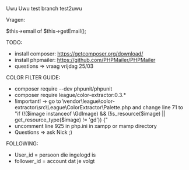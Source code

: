Uwu
Uwu
test branch
test2uwu

Vragen:

$this->email of $this->getEmail();

TODO:
- install composer: https://getcomposer.org/download/
- install phpmailer: https://github.com/PHPMailer/PHPMailer
- questions => vraag vrijdag 25/03


COLOR FILTER GUIDE:
- composer require --dev phpunit/phpunit
- composer require league/color-extractor:0.3.*
- !important! -> go to \vendor\league\color-extractor\src\League\ColorExtractor\Palette.php and change line 71 to "if (!($image instanceof \GdImage) && (!is_resource($image) || get_resource_type($image) != 'gd')) {"
- uncomment line 925 in php.ini in xampp or mamp directory
- Questions => ask Nick ;)

FOLLOWING:
- User_id = persoon die ingelogd is
- follower_id = account dat je volgt